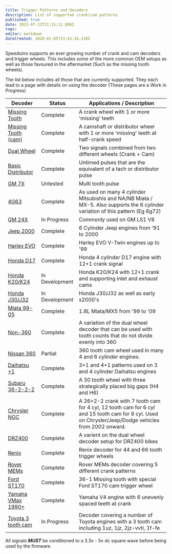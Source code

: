 ```yaml
---
title: Trigger Patterns and Decoders
description: List of supported crank/cam patterns
published: true
date: 2023-07-13T21:15:11.898Z
tags: 
editor: markdown
dateCreated: 2020-01-05T23:43:16.210Z
---
```


Speeduino supports an ever growing number of crank and cam decoders and trigger wheels. This includes some of the more common OEM setups as well as those favoured in the aftermarket (Such as the missing tooth wheels).

The list below includes all those that are currently supported. They each lead to a page with details on using the decoder (These pages are a Work in Progress)

| Decoder                                                 | Status           | Applications / Description  |
| ------------------------------------------------------- | ---------------- | ------------------------------------------------------------------------------------------------------------------------------- |
| [Missing Tooth](/decoders/Missing_Tooth "wikilink")               | Complete         | A crank wheel with 1 or more 'missing' teeth  |
| [Missing Tooth (cam)](/decoders/Missing_Tooth_\(cam\) "wikilink") | Complete         | A camshaft or distributor wheel with 1 or more 'missing' teeth at half-crank speed  |
| [Dual Wheel](/decoders/Dual_Wheel) 																                     | Complete         | Two signals combined from two different wheels (Crank + Cam) |
| [Basic Distributor](/decoders/Basic_Distributor "wikilink")       | Complete         | Untimed pulses that are the equivalent of a tach or distributor pulse  |
| [GM 7X](/decoders/GM_7X "wikilink")                               | Untested         | Multi tooth pulse |
| [4G63](/decoders/4G63 "wikilink")                                 | Complete         | As used on many 4 cylinder Mitsubishis and NA/NB Miata / MX-5. Also supports the 6 cylinder variation of this pattern (Eg 6g72) |
| [GM 24X](/decoders/GM_24X "wikilink")                             | In Progress         | Commonly used on GM LS1 V8  |
| [Jeep 2000](/decoders/Jeep_2000 "wikilink")                       | Complete         | 6 Cylinder Jeep engines from '91 to 2000  |
| [Harley EVO](/decoders/Harley_EVO "wikilink")                     | Complete         | Harley EVO V-Twin engines up to '99  |
| [Honda D17](/decoders/Honda_D17 "wikilink")                       | Complete         | Honda 4 cylinder D17 engine with 12+1 crank signal  |
| [Honda K20/K24](/decoders/HondaK20K24  "wikilink")           | In Development         | Honda K20/K24 with 12+1 crank and supporting inlet and exhaust cams  |
| [Honda J30/J32](/decoders/HondaJ30J32v2  "wikilink")           | In Development         | Honda J30/J32 as well as early s2000's  |
| [Miata 99-05](/decoders/Miata_99 "wikilink")                      | Complete         | 1.8L Miata/MX5 from '99 to '09  |
| [Non-360](/decoders/Non-360 "wikilink")                           | Complete         | A variation of the dual wheel decoder that can be used with tooth counts that do not divide evenly into 360  |
| [Nissan 360](/decoders/Nissan_360 "wikilink")                     | Partial      | 360 tooth cam wheel used in many 4 and 6 cylinder engines. |
| [Daihatsu +1](/decoders/Daihatsu_+1 "wikilink")                   | Complete         | 3+1 and 4+1 patterns used on 3 and 4 cylinder Daihatsu engines |
| [Subaru 36-2-2-2](/decoders/Subaru_36-2-2-2 "wikilink")           | Complete         | A 30 tooth wheel with three strategically placed big gaps             (H4 and H6) |
| [Chrysler NGC](/decoders/ChryslerNGC "wikilink")           | Complete         | A 36+2-2 crank with 7 tooth cam for 4 cyl, 12 tooth cam for 6 cyl and 15 tooth cam for 8 cyl. Used on Chrysler/Jeep/Dodge vehicles from 2002 onward. |
| [DRZ400](/decoders/DRZ400 "wikilink")           | Complete         | A varient on the dual wheel decoder setup for DRZ400 bikes |
| [Renix](/decoders/Renix "wikilink")           | Complete         | Renix decoder for 44 and 66 tooth trigger wheels |
| [Rover MEMs](/decoders/Rover "wikilink")           | Complete    | Rover MEMs decoder covering 5 different crank patterns |
| [Ford ST170](/decoders/ST170 "wikilink")           | Complete         | 36-1 Missing tooth with special Ford ST170 cam trigger wheel |
| [Yamaha VMax 1990+](/decoders/Yamaha_VMax  "wikilink")           | Complete         | Yamaha V4 engine with 6 unevenly spaced teeth at crank |
| [Toyota 3 tooth cam](/decoders/Toyota3Tooth  "wikilink")           | In Progress         | Decoder covering a number of Toyota engines with a 3 tooth cam including 1uz, 1jz, 2jz-vvti, 1f-fe |




All signals <b><i>MUST</b></i> be conditioned to a 3.3v - 5v dc square wave before being used by the firmware.